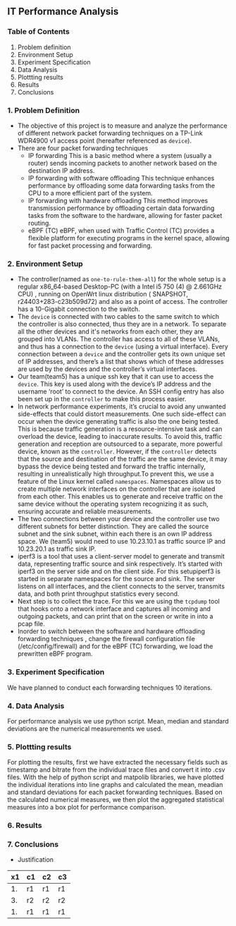 ##  IT Performance Analysis


###  Table of Contents
1.  Problem definition
2.  Environment Setup
3.  Experiment Specification
4.  Data Analysis
5.  Plottting results
6.  Results
7.  Conclusions


###  1.  Problem Definition
  * The objective of this project is to measure and analyze the performance of different network packet forwarding techniques on a TP-Link WDR4900 v1 access point (hereafter referenced as `device`).
  * There are four packet forwarding techniques
    - IP forwarding
      This is a basic method where a system (usually a router) sends incoming packets to another network based on the destination IP address.
    - IP forwarding with software offloading
        This technique enhances performance by offloading some data forwarding tasks from the CPU to a more efficient part of the system.
    - IP forwarding with hardware offloading
      This method improves transmission performance by offloading certain data forwarding tasks from the software to the hardware, allowing for faster packet routing.
    - eBPF (TC)
      eBPF, when used with Traffic Control (TC) provides a flexible platform for executing programs in the kernel space, allowing for fast packet processing and forwarding.
###  2.  Environment Setup
   * The controller(named as `one-to-rule-them-all`) for the whole setup is a regular x86_64-based Desktop-PC (with a Intel i5 750 (4) @ 2.661GHz CPU) , running  on OpenWrt linux distribution ( SNAPSHOT, r24403+283-c23b509d72) and  also as a point of access. The controller has a 10-Gigabit connection to the switch.
   * The `device` is connected with two cables to the same switch to which the controller is also connected, thus they are in a network. To separate all the other devices and it's networks from each other, they are grouped into VLANs. The controller has access to all of these VLANs, and thus has a connection to the `device` (using a virtual interface). Every connection between a `device` and the controller gets its own unique set of IP addresses, and there’s a list that shows which of these addresses are used by the devices and the controller’s virtual interfaces.
   * Our team(team5) has a unique ssh key that it can use to access the `device`. This key is used along with the device’s IP address and the username ‘root’ to connect to the device. An SSH config entry has also been set up  in the `controller` to make this process easier.
   * In network performance experiments, it’s crucial to avoid any unwanted side-effects that could distort measurements. One such side-effect can occur when the device generating traffic is also the one being tested. This is because traffic generation is a resource-intensive task and can overload the device, leading to inaccurate results. To avoid this, traffic generation and reception are outsourced to a separate, more powerful device, known as the `controller`. However, if the `controller` detects that the source and destination of the traffic are the same device, it may bypass the device being tested and forward the traffic internally, resulting in unrealistically high throughput.To prevent this, we use a feature of the Linux kernel called `namespaces`. Namespaces allow us to create multiple network interfaces on the controller that are isolated from each other. This enables us to generate and receive traffic on the same device without the operating system recognizing it as such, ensuring accurate and reliable measurements.
   * The two connections between your device and the controller use two different subnets for better distinction. They are called the source subnet and the sink subnet, within each there is an own IP address space. We (team5) would need to use 10.23.10.1 as traffic source IP and 10.23.20.1 as traffic sink IP.
   * iperf3 is a tool that uses a client-server model to generate and transmit data, representing traffic source and sink respectively. It’s started with iperf3 on the server side and  on the client side. For this setupiperf3 is started in separate namespaces for the source and sink. The server listens on all interfaces, and the client connects to the server, transmits data, and both print throughput statistics every second.
   * Next step is to collect the trace. For this we are using the `tcpdump` tool that hooks onto a network interface and captures all incoming and outgoing packets, and can print that on the screen or write in into a pcap file.
   * Inorder to switch between the software and hardware offloading forwarding techniques , change the firewall configuration file (/etc/config/firewall) and for the eBPF (TC) forwarding, we load the prewritten eBPF program. 
###  3.  Experiment Specification
  We have planned to conduct each forwarding techniques 10 iterations.
###  4.  Data Analysis
   For performance analysis we use python script. Mean, median and standard deviations are the numerical measurements we used.
###  5.  Plottting results
   For plotting the results, first we have extracted the necessary fields such as timestamp and bitrate from the individual trace files and convert it into .csv files. With the help of python script and matpolib libraries, we have plotted the individual iterations into line graphs and calculated the mean, meadian and standard deviations for each packet forwarding techniques. Based on the calculated numerical measures, we then plot the aggregated statistical measures into a box plot for performance comparison.
###  6.  Results
  
###  7.  Conclusions
   * Justification

|x1|c1|c2|c3|
|-|-|-|-|
|1. |r1|r1|r1|
|3. |r2|r2|r2|
|1. |r1|r1|r1|

